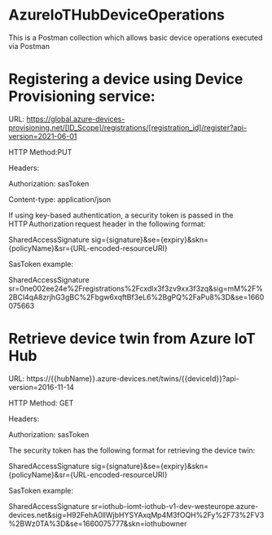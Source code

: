 # AzureIoTHubDeviceOperations
This is a Postman collection which allows basic device operations executed via Postman

# Registering a device using Device Provisioning service:

URL: https://global.azure-devices-provisioning.net/[ID_Scope]/registrations/[registration_id]/register?api-version=2021-06-01

HTTP Method:PUT

Headers:

Authorization: sasToken

Content-type: application/json

If using key-based authentication, a security token is passed in the HTTP Authorization request header in the following format:

SharedAccessSignature sig={signature}&se={expiry}&skn={policyName}&sr={URL-encoded-resourceURI}

SasToken example:

SharedAccessSignature sr=0ne002ee24e%2Fregistrations%2Fcxdlx3f3zv9xx3f3zq&sig=mM%2F%2BCl4qA8zrjhG3gBC%2Fbgw6xqftBf3eL6%2BgPQ%2FaPu8%3D&se=1660075663


# Retrieve device twin from Azure IoT Hub

URL: https://{{hubName}}.azure-devices.net/twins/{{deviceId}}?api-version=2016-11-14

HTTP Method: GET

Headers:

Authorization: sasToken

The security token has the following format for retrieving the device twin:

SharedAccessSignature sig={signature}&se={expiry}&skn={policyName}&sr={URL-encoded-resourceURI}


SasToken example:

SharedAccessSignature sr=iothub-iomt-iothub-v1-dev-westeurope.azure-devices.net&sig=H92FehA0llWjbHYSYAxqMp4M3fOQH%2Fy%2F73%2FV3%2BWz0TA%3D&se=1660075777&skn=iothubowner


